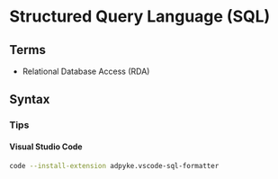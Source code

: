# Structured Query Language (SQL)

<!--
https://www.linkedin.com/learning/learning-sql-programming-8382385/learning-sql-programming
-->

## Terms

- Relational Database Access (RDA)

## Syntax

### Tips

#### Visual Studio Code

```sh
code --install-extension adpyke.vscode-sql-formatter
```
